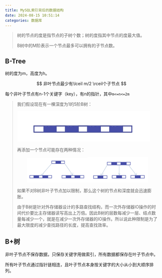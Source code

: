 ```yaml
---
title: MySQL索引背后的数据结构
date: 2024-08-15 10:51:14
categories: 数据库
---
```


> 树的节点的度是指节点的子树个数；树的度指其中节点的度最大值。
>
> B树中的M阶表示一个节点最多可以拥有的子节点数。

## B-Tree

树的度为m，高度为h。


$$
非叶节点最少有\lceil m/2 \rceil个子节点
$$


每个非叶子节点有n-1个关键字（key），有n的指针，其中`m<=n<=2m`

> 我们假设现在有一棵深度为1的5阶B树：
>
> ![在这里插入图片描述](../images/0ae34d1ca494b7ac044d3bdfca0128bc-1723692250362-6.jpeg)
>
> 再添加一个节点可能存在两种情况：
>
> <center class="half">
>     <img src="./../images/9d717e315db3f2652b0607fc084ae59e.jpeg" width="200"/><img src="./../images/545551dd984c932d2f496fc64215b980.jpeg" width="200"/>
> </center>
>
> 如果不对B树非叶子节点加以限制，那么这个树的节点和深度就会迅速膨胀。
>
> 由于B树是针对外存储器设计的多路查找结构，而一次外存储器IO操作的时间代价要比主存储器读写高出上万倍。因此B树的层数每减少一层、结点数量每减少一个，就是在减少一次外存储器的IO操作。所以说此种限制是为了最大限度的减少查找路径的长度，提高查找效率。
>

## B+树

非叶子节点不保存数据，只保存关键字用做索引，所有数据都保存在叶子节点中。

所有叶子节点通过指针链相连，且叶子节点本身按关键字的大小从小到大顺序排列。
